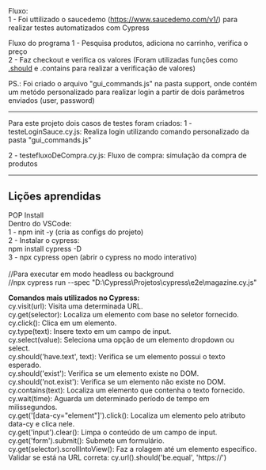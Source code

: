 ##
Fluxo:
<br>1 - Foi uttilizado o saucedemo (https://www.saucedemo.com/v1/) para realizar testes automatizados com Cypress<br>

Fluxo do programa
1 - Pesquisa produtos, adiciona no carrinho, verifica o preço<br>
2 - Faz checkout e verifica os valores (Foram utilizadas funções como [.should](https://docs.cypress.io/api/commands/should) e .contains para realizar a verificação de valores)

PS.: Foi criado o arquivo "gui_commands.js" na pasta support, onde contém um metódo personalizado para realizar login a partir de dois parâmetros enviados (user, password)

____

Para este projeto dois casos de testes foram criados:
1 - testeLoginSauce.cy.js: Realiza login utilizando comando personalizado da pasta "gui_commands.js"

2 - testefluxoDeCompra.cy.js: Fluxo de compra: simulação da compra de produtos

____

## <b>Lições aprendidas<br></b>

POP Install<br>
Dentro do VSCode:<br>
1 - npm init -y (cria as configs do projeto)<br>
2 - Instalar o cypress:<br>
npm install cypress -D<br>
3 - npx cypress open (abrir o cypress no modo interativo)<br>
<br>
//Para executar em modo headless ou background<br>
//npx cypress run --spec "D:\Cypress\Projetos\cypress\e2e\magazine.cy.js"<br>

<b>Comandos mais utilizados no Cypress: <br></b>
cy.visit(url): Visita uma determinada URL. <br>
cy.get(selector): Localiza um elemento com base no seletor fornecido. <br>
cy.click(): Clica em um elemento. <br>
cy.type(text): Insere texto em um campo de input. <br>
cy.select(value): Seleciona uma opção de um elemento dropdown ou select. <br>
cy.should('have.text', text): Verifica se um elemento possui o texto esperado. <br>
cy.should('exist'): Verifica se um elemento existe no DOM. <br>
cy.should('not.exist'): Verifica se um elemento não existe no DOM. <br>
cy.contains(text): Localiza um elemento que contenha o texto fornecido. <br>
cy.wait(time): Aguarda um determinado período de tempo em milissegundos. <br>
cy.get('[data-cy="element"]').click(): Localiza um elemento pelo atributo data-cy e clica nele. <br>
cy.get('input').clear(): Limpa o conteúdo de um campo de input. <br> 
cy.get('form').submit(): Submete um formulário. <br>
cy.get(selector).scrollIntoView(): Faz a rolagem até um elemento específico. 
Validar se está na URL correta: 
cy.url().should('be.equal', 'https://')

<br>

